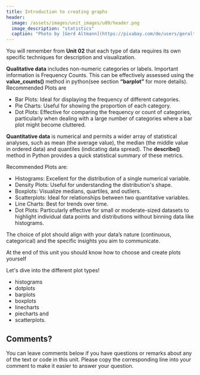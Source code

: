 ```yaml
---
title: Introduction to creating graphs
header:
  image: /assets/images/unit_images/u09/header.png
  image_description: "statistics"
  caption: "Photo by [Gerd Altmann](https://pixabay.com/de/users/geralt-9301/?utm_source=link-attribution&utm_medium=referral&utm_campaign=image&utm_content=4705451) [from Pixabay](https://pixabay.com/)"
---
```


You will remember from **Unit 02** that each type of data requires its own specific techniques for description and visualization.

**Qualitative data** includes non-numeric categories or labels.
Important information is Frequency Counts. This can be effectively assessed using the __value_counts()__ method in python(see section **“barplot”** for more details).
Recommended Plots are
- Bar Plots: Ideal for displaying the frequency of different categories.
- Pie Charts: Useful for showing the proportion of each category.
- Dot Plots: Effective for comparing the frequency or count of categories, particularly when dealing with a large number of categories where a bar plot might become cluttered.

**Quantitative data** is numerical and permits a wider array of statistical analyses, such as mean (the average value), the median (the middle value in ordered data) and quantiles (indicating data spread).
The __describe()__ method in Python provides a quick statistical summary of these metrics.

Recommended Plots are:
- Histograms: Excellent for the distribution of a single numerical variable.
- Density Plots: Useful for understanding the distribution's shape.
- Boxplots: Visualize medians, quartiles, and outliers.
- Scatterplots: Ideal for relationships between two quantitative variables.
- Line Charts: Best for trends over time.
- Dot Plots: Particularly effective for small or moderate-sized datasets to highlight individual data points and distributions without binning data like histograms.

The choice of plot should align with your data’s nature (continuous, categorical) and the specific insights you aim to communicate. 

At the end of this unit you should know how to choose and create plots yourself

Let's dive into the different plot types!

* histograms
* dotplots
* barplots
* boxplots
* linecharts
* piecharts and
* scatterplots.
## Comments?
You can leave comments below if you have questions or remarks about any of the text or code in this unit.
Please copy the corresponding line into your comment to make it easier to answer your question.

<script src="https://utteranc.es/client.js"
        repo="GeoMOER/moer-base-r"
        issue-term="moer-base-r_unit09"
        theme="github-light"
        crossorigin="anonymous"
        async>
</script>

